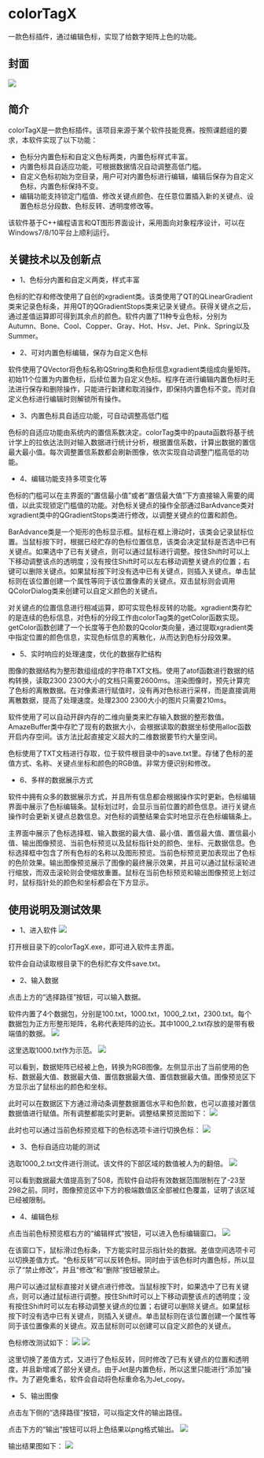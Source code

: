 # colorTagX
一款色标插件，通过编辑色标，实现了给数字矩阵上色的功能。

## 封面
![](https://github.com/Sandigle/colorTagX/raw/master/image/1.jpg) 

## 简介
colorTagX是一款色标插件。该项目来源于某个软件技能竞赛。按照课题组的要求，本软件实现了以下功能：
- 色标分内置色标和自定义色标两类，内置色标样式丰富。
- 内置色标具自适应功能，可根据数据情况自动调整高低门槛。
- 自定义色标初始为空目录，用户可对内置色标进行编辑，编辑后保存为自定义色标，内置色标保持不变。
- 编辑功能支持锁定门槛值、修改关键点颜色、在任意位置插入新的关键点、设置色标总分段数、色标反转、透明度修改等。

该软件基于C++编程语言和QT图形界面设计，采用面向对象程序设计，可以在Windows7/8/10平台上顺利运行。

## 关键技术以及创新点
- 1、色标分内置和自定义两类，样式丰富

色标的贮存和修改使用了自创的xgradient类。该类使用了QT的QLinearGradient类来记录色标条，并用QT的QGradientStops类来记录关键点。获得关键点之后，通过差值运算即可得到其余点的颜色。软件内置了11种专业色标，分别为Autumn、Bone、Cool、Copper、Gray、Hot、Hsv、Jet、Pink、Spring以及Summer。
- 2、可对内置色标编辑，保存为自定义色标

软件使用了QVector将色标名称QString类和色标信息xgradient类组成向量矩阵。初始11个位置为内置色标，后续位置为自定义色标。程序在进行编辑内置色标时无法进行保存和删除操作，只能进行新建和取消操作，即保持内置色标不变。而对自定义色标进行编辑时则解锁所有操作。
- 3、内置色标具自适应功能，可自动调整高低门槛

色标的自适应功能由系统内的置信系数决定。colorTag类中的pauta函数将基于统计学上的拉依达法则对输入数据进行统计分析，根据置信系数，计算出数据的置信最大最小值。每次调整置信系数都会刷新图像，依次实现自动调整门槛高低的功能。
- 4、编辑功能支持多项变化等

色标的门槛可以在主界面的“置信最小值”或者“置信最大值”下方直接输入需要的阈值，以此实现锁定门槛值的功能。对色标关键点的操作全部通过BarAdvance类对xgradient类中的QGradientStops类进行修改，以调整关键点的位置和颜色。

BarAdvance类是一个矩形的色标显示框。鼠标在框上滑动时，该类会记录鼠标位置。当鼠标按下时，根据已经贮存的色标位置信息，该类会决定鼠标是否选中已有关键点。如果选中了已有关键点，则可以通过鼠标进行调整。按住Shift时可以上下移动调整该点的透明度；没有按住Shift时可以左右移动调整关键点的位置；右键可以删除关键点。如果鼠标按下时没有选中已有关键点，则插入关键点。单击鼠标则在该位置创建一个属性等同于该位置像素的关键点。双击鼠标则会调用QColorDialog类来创建可以自定义颜色的关键点。

对关键点的位置信息进行相减运算，即可实现色标反转的功能。xgradient类存贮的是连续的色标信息，对色标的分段工作由colorTag类的getColor函数实现。getColor函数创建了一个长度等于色阶数的Qcolor类向量，通过提取xgradient类中指定位置的颜色信息，实现色标信息的离散化，从而达到色标分段效果。
- 5、实时响应的处理速度，优化的数据存贮结构

图像的数据结构为整形数组组成的字符串TXT文档。使用了atof函数进行数据的结构转换，读取2300 2300大小的文档只需要2600ms。渲染图像时，预先计算完了色标的离散数据。在对像素进行赋值时，没有再对色标进行采样，而是直接调用离散数据，提高了处理速度。处理2300 2300大小的图片只需要210ms。

软件使用了可以自动开辟内存的二维向量类来贮存输入数据的整形数值。AmazeBuffer类中存贮了现有的数据大小，会根据读取的数据坐标使用alloc函数开启内存空间。该方法比起直接定义超大的二维数据要节约大量空间。

色标使用了TXT文档进行存取，位于软件根目录中的save.txt里。存储了色标的差值方式、名称、关键点坐标和颜色的RGB值。非常方便识别和修改。
- 6、多样的数据展示方式

软件中拥有众多的数据展示方式，并且所有信息都会根据操作实时更新。色标编辑界面中展示了色标编辑条。鼠标划过时，会显示当前位置的颜色信息。进行关键点操作时会更新关键点总数信息。对色标的调整结果会实时地显示在色标编辑条上。

主界面中展示了色标选择框、输入数据的最大值、最小值、置信最大值、置信最小值、输出图像预览、当前色标预览以及鼠标指针处的颜色、坐标、元数据信息。色标选择框中包含了所有色标的名称以及图形预览。当前色标预览更加表现出了色标的色阶效果。输出图像预览展示了图像的最终展示效果，并且可以通过鼠标滚轮进行缩放，而双击滚轮则会使缩放重置。鼠标在当前色标预览和输出图像预览上划过时，鼠标指针处的颜色和坐标都会在下方显示。
## 使用说明及测试效果
- 1、进入软件
![](https://github.com/Sandigle/colorTagX/raw/master/image/2.jpg) 

打开根目录下的colorTagX.exe，即可进入软件主界面。

软件会自动读取根目录下的色标贮存文件save.txt。 
 
- 2、输入数据

点击上方的“选择路径”按钮，可以输入数据。

软件内置了4个数据包，分别是100.txt，1000.txt，1000_2.txt，2300.txt。每个数据包为正方形整形矩阵，名称代表矩阵的边长。其中1000_2.txt存放的是带有极端值的数据。
 ![](https://github.com/Sandigle/colorTagX/raw/master/image/3.jpg) 
 
这里选取1000.txt作为示范。
 ![](https://github.com/Sandigle/colorTagX/raw/master/image/4.jpg) 
 
可以看到，数据矩阵已经被上色，转换为RGB图像。左侧显示出了当前使用的色标、数据最大值、数据最大值、置信数据最大值、置信数据最大值。图像预览区下方显示出了鼠标出的颜色和坐标。

此时可以在数据区下方通过滑动条调整数据置信水平和色阶数，也可以直接对置信数据值进行赋值。所有调整都能实时更新。调整结果预览图如下：
 ![](https://github.com/Sandigle/colorTagX/raw/master/image/5.jpg) 
 
此时也可以通过当前色标预览框下的色标选项卡进行切换色标：
  ![](https://github.com/Sandigle/colorTagX/raw/master/image/6.jpg) 
  
- 3、色标自适应功能的测试

选取1000_2.txt文件进行测试。该文件的下部区域的数值被人为的翻倍。
 ![](https://github.com/Sandigle/colorTagX/raw/master/image/7.jpg) 
 
可以看到数据最大值提高到了508，而软件自动将有效数据范围限制在了-23至298之前。同时，图像预览区中下方的极端数值区全部被红色覆盖，证明了该区域已经被限制。

- 4、编辑色标

点击当前色标预览框右方的“编辑样式”按钮，可以进入色标编辑窗口。
 ![](https://github.com/Sandigle/colorTagX/raw/master/image/8.jpg) 
 
在该窗口下，鼠标滑过色标条，下方能实时显示指针处的数据。差值空间选项卡可以切换差值方式。“色标反转”可以反转色标。同时由于该色标时内置色标，所以显示了“禁止修改”，并且“修改”和“删除”按钮被禁止。

用户可以通过鼠标直接对关键点进行修改。当鼠标按下时，如果选中了已有关键点，则可以通过鼠标进行调整。按住Shift时可以上下移动调整该点的透明度；没有按住Shift时可以左右移动调整关键点的位置；右键可以删除关键点。如果鼠标按下时没有选中已有关键点，则插入关键点。单击鼠标则在该位置创建一个属性等同于该位置像素的关键点。双击鼠标则可以创建可以自定义颜色的关键点。

色标修改测试如下：
 ![](https://github.com/Sandigle/colorTagX/raw/master/image/9.jpg) 
 ![](https://github.com/Sandigle/colorTagX/raw/master/image/10.jpg) 
 
这里切换了差值方式，又进行了色标反转，同时修改了已有关键点的位置和透明度，并且新增减了部分关键点。由于Jet是内置色标，所以这里只能进行“添加”操作。为了避免重名，软件会自动将色标重命名为Jet_copy。
- 5、输出图像

点击左下侧的“选择路径”按钮，可以指定文件的输出路径。

点击下方的“输出”按钮可以将上色结果以png格式输出。
![](https://github.com/Sandigle/colorTagX/raw/master/image/11.jpg) 
 
输出结果图如下：
  ![](https://github.com/Sandigle/colorTagX/raw/master/image/12.jpg) 

